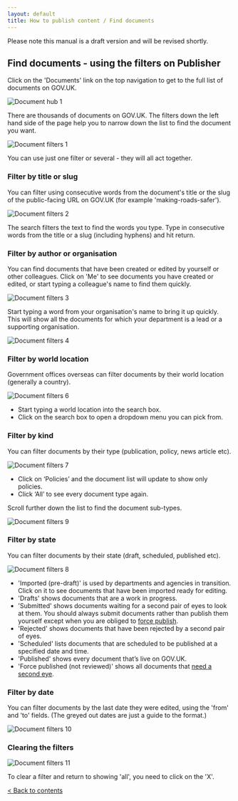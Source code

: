 ```yaml
---
layout: default
title: How to publish content / Find documents
---
```


Please note this manual is a draft version and will be revised shortly.

## Find documents - using the filters on Publisher

Click on the 'Documents' link on the top navigation to get to the full list of documents on GOV.UK. 

![Document hub 1](document-hub-2.png)

There are thousands of documents on GOV.UK. The filters down the left hand side of the page help you to narrow down the list to find the document you want.

![Document filters 1](document-filters-1.png)

You can use just one filter or several - they will all act together.


### Filter by title or slug

You can filter using consecutive words from the document's title or the slug of the public-facing URL on GOV.UK (for example 'making-roads-safer').

![Document filters 2](document-filters-2.png)

The search filters the text to find the words you type. Type in consecutive words from the title or a slug (including hyphens) and hit return.

### Filter by author or organisation

You can find documents that have been created or edited by yourself or other colleagues. Click on 'Me' to see documents you have created or edited, or start typing a colleague's name to find them quickly.

![Document filters 3](document-filters-3.png)

Start typing a word from your organisation's name to bring it up quickly. This will show all the documents for which your department is a lead or a supporting organisation.

![Document filters 4](document-filters-4.png)


### Filter by world location   

Government offices overseas can filter documents by their world location (generally a country).

![Document filters 6](document-filters-6.png)

* Start typing a world location into the search box. 
* Click on the search box to open a dropdown menu you can pick from.


### Filter by kind

You can filter documents by their type (publication, policy, news article etc).

![Document filters 7](document-filters-7.png)

* Click on ‘Policies’ and the document list will update to show only policies.
* Click ‘All’ to see every document type again.

Scroll further down the list to find the document sub-types.

![Document filters 9](document-filters-9.png)


### Filter by state

You can filter documents by their state (draft, scheduled, published etc).

![Document filters 8](document-filters-8.png)

* 'Imported (pre-draft)' is used by departments and agencies in transition. Click on it to see documents that have been imported ready for editing.
* 'Drafts' shows documents that are a work in progress.
* 'Submitted' shows documents waiting for a second pair of eyes to look at them. You should always submit documents rather than publish them yourself except when you are obliged to [force publish](http://alphagov.github.io/inside-government-admin-guide/workflow-content/second-pair-of-eyes).
* 'Rejected' shows documents that have been rejected by a second pair of eyes.
* 'Scheduled' lists documents that are scheduled to be published at a specified date and time.
* 'Published' shows every document that’s live on GOV.UK.
* 'Force published (not reviewed)' shows all documents that [need a second eye](http://alphagov.github.io/inside-government-admin-guide/workflow-content/second-pair-of-eyes.html).


### Filter by date

You can filter documents by the last date they were edited, using the 'from' and 'to' fields. (The greyed out dates are just a guide to the format.)

![Document filters 10](document-filters-10.png)


### Clearing the filters

![Document filters 11](document-filters-11.png)

To clear a filter and return to showing 'all', you need to click on the 'X'.



[< Back to contents](http://alphagov.github.io/inside-government-admin-guide/)
